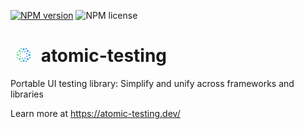 [![NPM version](https://img.shields.io/npm/v/@atomic-testing/core.svg?style=flat)](https://www.npmjs.com/package/@atomic-testing/core) ![NPM license](https://img.shields.io/npm/l/@atomic-testing/core.svg?style=flat)

# <img src="./docs/static/img/logo.svg" width="22" height="22" hspace="10" /> atomic-testing

Portable UI testing library: Simplify and unify across frameworks and libraries

Learn more at https://atomic-testing.dev/
